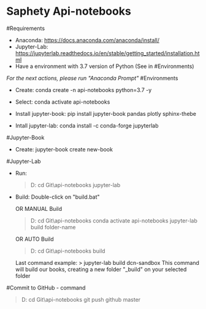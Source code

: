 # Saphety Api-notebooks
#Requirements
- Anaconda: https://docs.anaconda.com/anaconda/install/
- Jupyter-Lab: https://jupyterlab.readthedocs.io/en/stable/getting_started/installation.html
- Have a environment with 3.7 version of Python (See in #Environments)

*For the next actions, please run "Anaconda Prompt"*
#Environments
- Create: conda create -n api-notebooks python=3.7 -y
- Select: conda activate api-notebooks
- Install jupyter-book: pip install jupyter-book pandas plotly sphinx-thebe

- Intall jupyter-lab: conda install -c conda-forge jupyterlab

#Jupyter-Book
- Create: jupyter-book create new-book

#Jupyter-Lab
- Run:
	> D:
	> cd Git\api-notebooks
	> jupyter-lab
	
- Build:
	Double-click on "build.bat"

	OR MANUAL Build
	
	> D:
	> cd Git\api-notebooks
	> conda activate api-notebooks
	> jupyter-lab build folder-name
	
	OR AUTO Build
	
	> D:
	> cd Git\api-notebooks
	> build
	
	Last command example: > jupyter-lab build dcn-sandbox
	This command will build our books, creating a new folder "_build" on your selected folder
	
#Commit to GitHub - command
> D:
> cd Git\api-notebooks
> git push github master
